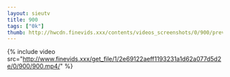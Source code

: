 ```yaml
--- 
layout: sieutv
title: 900
tags: ["0k"]
thumb: http://hwcdn.finevids.xxx/contents/videos_screenshots/0/900/preview.mp4.jpg
---
```

{% include video src="http://www.finevids.xxx/get_file/1/2e69122aeff1193231a1d62a077d5d2e/0/900/900.mp4/" %} 
